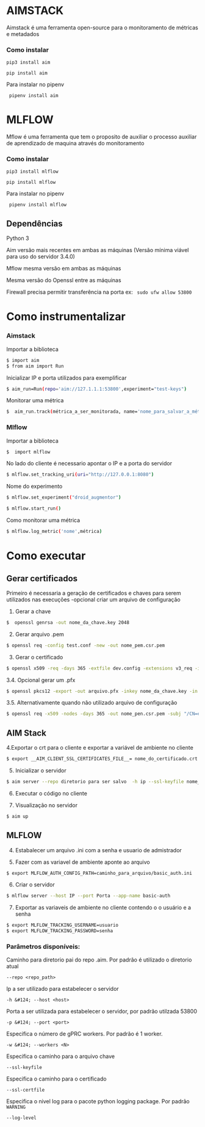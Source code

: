 # AIMSTACK
 Aimstack é uma ferramenta open-source para o monitoramento de métricas e metadados
### Como instalar
``` pip3 install aim ```

``` pip install aim ```

Para instalar no pipenv 

``` pipenv install aim``` 

# MLFLOW
  Mflow é uma ferramenta que tem o proposito de auxiliar o processo auxiliar de aprendizado de maquina através do monitoramento
### Como instalar
``` pip3 install mlflow ```

``` pip install mlflow ```

Para instalar no pipenv 

``` pipenv install mlflow``` 

## Dependências

Python 3

Aim versão mais recentes em ambas as máquinas (Versão mínima viável para uso do servidor 3.4.0)

Mflow mesma versão em ambas as máquinas

Mesma versão do Openssl entre as máquinas

Firewall precisa permitir transferência na porta ex: ``` sudo ufw allow 53800```


# Como instrumentalizar
### Aimstack
 Importar a biblioteca
```bash
$ import aim
$ from aim import Run

```
 
 Inicializar IP e porta utilizados para exemplificar
```bash
$ aim_run=Run(repo='aim://127.1.1.1:53800',experiment="test-keys")
```
Monitorar uma métrica
```bash
$  aim_run.track(métrica_a_ser_monitorada, name='nome_para_salvar_a_métrica')
```
### Mlflow
 Importar a biblioteca
```bash
$  import mlflow

```
No lado do cliente é necessario apontar o IP  e a porta do servidor
```bash
$ mlflow.set_tracking_uri(uri="http://127.0.0.1:8080")
```
Nome do experimento
```bash
$ mlflow.set_experiment("droid_augmentor")
```
```bash
$ mlflow.start_run()
```
Como monitorar uma métrica
```bash
$ mlflow.log_metric('nome',métrica)
```
# Como executar
## Gerar certificados

Primeiro é necessaria a geração de certificados e chaves para serem utilizados nas execuções
-opcional criar um arquivo de configuração


1.  Gerar a chave
```bash
$  openssl genrsa -out nome_da_chave.key 2048
```
2.  Gerar arquivo .pem
```bash
$ openssl req -config test.conf -new -out nome_pem.csr.pem
```
3.  Gerar o certificado 
```bash
$ openssl x509 -req -days 365 -extfile dev.config -extensions v3_req -in nome_pem.csr.pem -signkey nome_da_chavae.key -out nome_do_certficado.crt
```
3.4. Opcional gerar um .pfx
```bash
$ openssl pkcs12 -export -out arquivo.pfx -inkey nome_da_chave.key -in nome_cert.crt -password pass:$'senha'
```

3.5. Alternativamente quando não utilizado arquivo de configuração
```bash
$ openssl req -x509 -nodes -days 365 -out nome_pen.csr.pem -subj "/CN=example.com" -addext "subjectAltName = IP:número de ip"
```

## AIM Stack

4.Exportar o crt para o cliente e exportar a variável de ambiente no cliente
```bash
$ export __AIM_CLIENT_SSL_CERTIFICATES_FILE__= nome_do_certificado.crt
```
5.  Inicializar o servidor
```bash
$ aim server --repo diretorio para ser salvo  -h ip --ssl-keyfile nome_da_chave.key --ssl-certfile nome_do_certificado.crt 
```
6.  Executar o código no cliente 

7.  Visualização no servidor
```bash
$ aim up
```
## MLFLOW
4. Estabalecer um arquivo .ini com a senha e usuario de admistrador

5. Fazer com as variavel de ambiente aponte ao arquivo
```bash
$ export MLFLOW_AUTH_CONFIG_PATH=caminho_para_arquivo/basic_auth.ini
```
6. Criar o servidor
```bash
$ mlflow server --host IP --port Porta --app-name basic-auth
```
7. Exportar as variaveis de ambiente no cliente contendo o o usuário e a senha
```bash
$ export MLFLOW_TRACKING_USERNAME=usuario
$ export MLFLOW_TRACKING_PASSWORD=senha 
```
###  Parâmetros disponíveis:
Caminho para diretorio pai do repo .aim. Por padrão é utilizado o diretorio atual
```
--repo <repo_path>
```

Ip a ser utilizado para estabelecer o servidor
```
-h &#124; --host <host>
```

Porta a ser utilizada para estabelecer o servidor, por padrão utilzada 53800
```
-p &#124; --port <port>
```	

Especifica o número de gPRC workers. Por padrão é  1 worker.
```	
-w &#124; --workers <N>
```	

Especifica o caminho para o arquivo chave 
```	
--ssl-keyfile
```		

Especifica o caminho para o certificado
```	
--ssl-certfile
```		

Especifica o nivel log para o pacote python logging package. Por padrão ``WARNING``
```		
--log-level
```		
